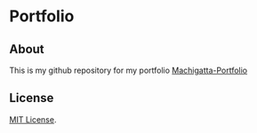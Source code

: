 # Portfolio
## About
This is my github repository for my portfolio [Machigatta-Portfolio](https://machigatta.com)

## License
[MIT License](LICENSE).